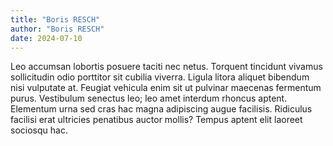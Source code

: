 ```yaml
---
title: "Boris RESCH"
author: "Boris RESCH"
date: 2024-07-10
---
```


Leo accumsan lobortis posuere taciti nec netus. Torquent tincidunt vivamus sollicitudin odio porttitor sit cubilia viverra. Ligula litora aliquet bibendum nisi vulputate at. Feugiat vehicula enim sit ut pulvinar maecenas fermentum purus. Vestibulum senectus leo; leo amet interdum rhoncus aptent. Elementum urna sed cras hac magna adipiscing augue facilisis. Ridiculus facilisi erat ultricies penatibus auctor mollis? Tempus aptent elit laoreet sociosqu hac.